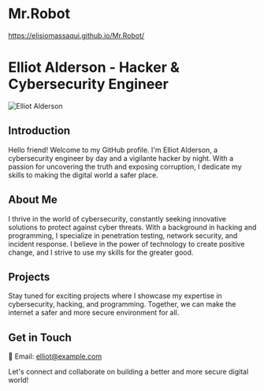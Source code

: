 # Mr.Robot

https://elisiomassaqui.github.io/Mr.Robot/

# Elliot Alderson - Hacker & Cybersecurity Engineer

![Elliot Alderson](image.jpg)

## Introduction

Hello friend! Welcome to my GitHub profile. I'm Elliot Alderson, a cybersecurity engineer by day and a vigilante hacker by night. With a passion for uncovering the truth and exposing corruption, I dedicate my skills to making the digital world a safer place.

## About Me

I thrive in the world of cybersecurity, constantly seeking innovative solutions to protect against cyber threats. With a background in hacking and programming, I specialize in penetration testing, network security, and incident response. I believe in the power of technology to create positive change, and I strive to use my skills for the greater good.

## Projects

Stay tuned for exciting projects where I showcase my expertise in cybersecurity, hacking, and programming. Together, we can make the internet a safer and more secure environment for all.

## Get in Touch

📧 Email: elliot@example.com

Let's connect and collaborate on building a better and more secure digital world!
